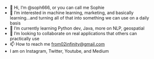 - 👋 Hi, I’m @soph666, or you can call me Sophie
- 👀 I’m interested in machine learning, marketing, and basically learning...and turning all of that into something we can use on a daily basis
- 🌱 I’m currently learning Python dev, Java, more on NLP, geospatial
- 💞️ I’m looking to collaborate on real applications that others can practically use
- 📫 How to reach me from02infinity@gmail.com
- I am on Instagram, Twitter, Youtube, and Medium 

<!---
soph666/soph666 is a ✨ special ✨ repository because its `README.md` (this file) appears on your GitHub profile.
You can click the Preview link to take a look at your changes.
--->

